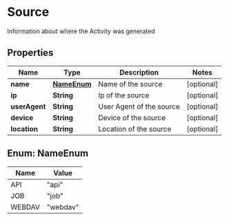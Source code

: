 

# Source

Information about where the Activity was generated

## Properties

| Name | Type | Description | Notes |
|------------ | ------------- | ------------- | -------------|
|**name** | [**NameEnum**](#NameEnum) | Name of the source |  [optional] |
|**ip** | **String** | Ip of the source |  [optional] |
|**userAgent** | **String** | User Agent of the source |  [optional] |
|**device** | **String** | Device of the source |  [optional] |
|**location** | **String** | Location of the source |  [optional] |



## Enum: NameEnum

| Name | Value |
|---- | -----|
| API | &quot;api&quot; |
| JOB | &quot;job&quot; |
| WEBDAV | &quot;webdav&quot; |



